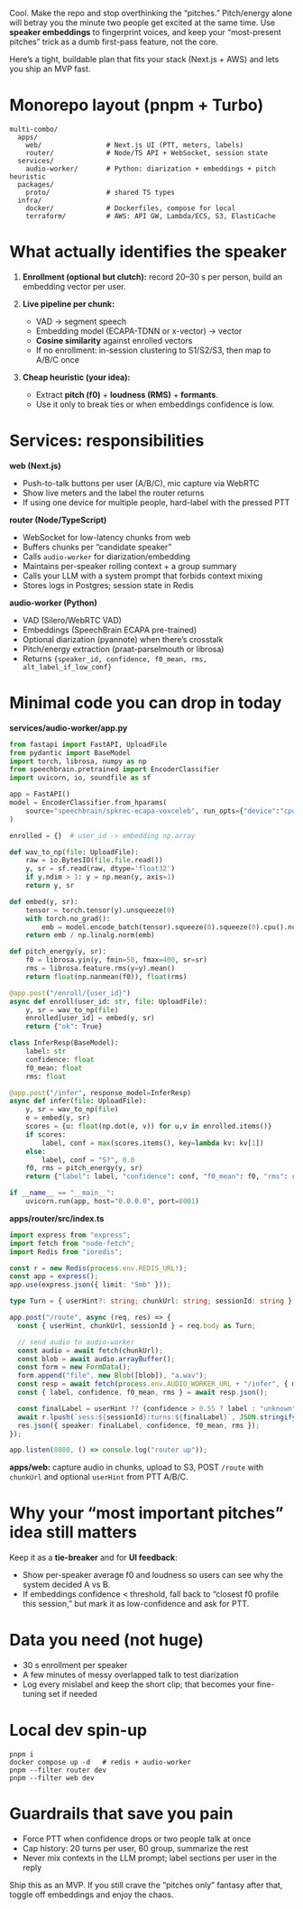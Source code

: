Cool. Make the repo and stop overthinking the “pitches.” Pitch/energy alone will betray you the minute two people get excited at the same time. Use **speaker embeddings** to fingerprint voices, and keep your “most-present pitches” trick as a dumb first-pass feature, not the core.

Here’s a tight, buildable plan that fits your stack (Next.js + AWS) and lets you ship an MVP fast.

# Monorepo layout (pnpm + Turbo)

```
multi-combo/
  apps/
    web/                # Next.js UI (PTT, meters, labels)
    router/             # Node/TS API + WebSocket, session state
  services/
    audio-worker/       # Python: diarization + embeddings + pitch heuristic
  packages/
    proto/              # shared TS types
  infra/
    docker/             # Dockerfiles, compose for local
    terraform/          # AWS: API GW, Lambda/ECS, S3, ElastiCache
```

# What actually identifies the speaker

1. **Enrollment (optional but clutch):** record 20–30 s per person, build an embedding vector per user.
2. **Live pipeline per chunk:**

   * VAD → segment speech
   * Embedding model (ECAPA-TDNN or x-vector) → vector
   * **Cosine similarity** against enrolled vectors
   * If no enrollment: in-session clustering to S1/S2/S3, then map to A/B/C once
3. **Cheap heuristic (your idea):**

   * Extract **pitch (f0)** + **loudness (RMS)** + **formants**.
   * Use it only to break ties or when embeddings confidence is low.

# Services: responsibilities

**web (Next.js)**

* Push-to-talk buttons per user (A/B/C), mic capture via WebRTC
* Show live meters and the label the router returns
* If using one device for multiple people, hard-label with the pressed PTT

**router (Node/TypeScript)**

* WebSocket for low-latency chunks from web
* Buffers chunks per “candidate speaker”
* Calls `audio-worker` for diarization/embedding
* Maintains per-speaker rolling context + a group summary
* Calls your LLM with a system prompt that forbids context mixing
* Stores logs in Postgres; session state in Redis

**audio-worker (Python)**

* VAD (Silero/WebRTC VAD)
* Embeddings (SpeechBrain ECAPA pre-trained)
* Optional diarization (pyannote) when there’s crosstalk
* Pitch/energy extraction (praat-parselmouth or librosa)
* Returns `{speaker_id, confidence, f0_mean, rms, alt_label_if_low_conf}`

# Minimal code you can drop in today

**services/audio-worker/app.py**

```python
from fastapi import FastAPI, UploadFile
from pydantic import BaseModel
import torch, librosa, numpy as np
from speechbrain.pretrained import EncoderClassifier
import uvicorn, io, soundfile as sf

app = FastAPI()
model = EncoderClassifier.from_hparams(
    source="speechbrain/spkrec-ecapa-voxceleb", run_opts={"device":"cpu"}
)

enrolled = {}  # user_id -> embedding np.array

def wav_to_np(file: UploadFile):
    raw = io.BytesIO(file.file.read())
    y, sr = sf.read(raw, dtype='float32')
    if y.ndim > 1: y = np.mean(y, axis=1)
    return y, sr

def embed(y, sr):
    tensor = torch.tensor(y).unsqueeze(0)
    with torch.no_grad():
        emb = model.encode_batch(tensor).squeeze(0).squeeze(0).cpu().numpy()
    return emb / np.linalg.norm(emb)

def pitch_energy(y, sr):
    f0 = librosa.yin(y, fmin=50, fmax=400, sr=sr)
    rms = librosa.feature.rms(y=y).mean()
    return float(np.nanmean(f0)), float(rms)

@app.post("/enroll/{user_id}")
async def enroll(user_id: str, file: UploadFile):
    y, sr = wav_to_np(file)
    enrolled[user_id] = embed(y, sr)
    return {"ok": True}

class InferResp(BaseModel):
    label: str
    confidence: float
    f0_mean: float
    rms: float

@app.post("/infer", response_model=InferResp)
async def infer(file: UploadFile):
    y, sr = wav_to_np(file)
    e = embed(y, sr)
    scores = {u: float(np.dot(e, v)) for u,v in enrolled.items()}
    if scores:
        label, conf = max(scores.items(), key=lambda kv: kv[1])
    else:
        label, conf = "S?", 0.0
    f0, rms = pitch_energy(y, sr)
    return {"label": label, "confidence": conf, "f0_mean": f0, "rms": rms}

if __name__ == "__main__":
    uvicorn.run(app, host="0.0.0.0", port=8001)
```

**apps/router/src/index.ts**

```ts
import express from "express";
import fetch from "node-fetch";
import Redis from "ioredis";

const r = new Redis(process.env.REDIS_URL!);
const app = express();
app.use(express.json({ limit: "5mb" }));

type Turn = { userHint?: string; chunkUrl: string; sessionId: string };

app.post("/route", async (req, res) => {
  const { userHint, chunkUrl, sessionId } = req.body as Turn;

  // send audio to audio-worker
  const audio = await fetch(chunkUrl);
  const blob = await audio.arrayBuffer();
  const form = new FormData();
  form.append("file", new Blob([blob]), "a.wav");
  const resp = await fetch(process.env.AUDIO_WORKER_URL + "/infer", { method: "POST", body: form as any });
  const { label, confidence, f0_mean, rms } = await resp.json();

  const finalLabel = userHint ?? (confidence > 0.55 ? label : "unknown");
  await r.lpush(`sess:${sessionId}:turns:${finalLabel}`, JSON.stringify({ ts: Date.now(), chunkUrl, f0_mean, rms }));
  res.json({ speaker: finalLabel, confidence, f0_mean, rms });
});

app.listen(8080, () => console.log("router up"));
```

**apps/web:** capture audio in chunks, upload to S3, POST `/route` with `chunkUrl` and optional `userHint` from PTT A/B/C.

# Why your “most important pitches” idea still matters

Keep it as a **tie-breaker** and for **UI feedback**:

* Show per-speaker average f0 and loudness so users can see why the system decided A vs B.
* If embeddings confidence < threshold, fall back to “closest f0 profile this session,” but mark it as low-confidence and ask for PTT.

# Data you need (not huge)

* 30 s enrollment per speaker
* A few minutes of messy overlapped talk to test diarization
* Log every mislabel and keep the short clip; that becomes your fine-tuning set if needed

# Local dev spin-up

```
pnpm i
docker compose up -d   # redis + audio-worker
pnpm --filter router dev
pnpm --filter web dev
```

# Guardrails that save you pain

* Force PTT when confidence drops or two people talk at once
* Cap history: 20 turns per user, 60 group, summarize the rest
* Never mix contexts in the LLM prompt; label sections per user in the reply

Ship this as an MVP. If you still crave the “pitches only” fantasy after that, toggle off embeddings and enjoy the chaos.
